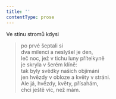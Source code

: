 ```yaml
---
title: ''
contentType: prose
---
```


Ve stínu stromů kdysi

> po prvé šeptali si  
> dva milenci a neslyšel je den,  
> leč noc, jež v tichu luny přítelkyně  
> je skryla v šerém klíně:  
> tak byly svědky našich objímání  
> jen hvězdy v obloze a květy v stráni.  
> Ale já, hvězdy, květy, přísahám,  
> chci ještě víc, než mám.
